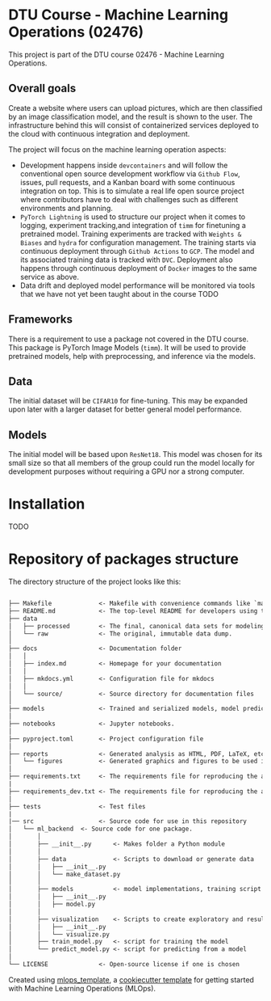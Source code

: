 # DTU Course - Machine Learning Operations (02476)
This project is part of the DTU course 02476 - Machine Learning Operations.


## Overall goals
Create a website where users can upload pictures, which are then classified by an image classification model, and the result is shown to the user. The infrastructure behind this will consist of containerized services deployed to the cloud with continuous integration and deployment.

The project will focus on the machine learning operation aspects:
- Development happens inside `devcontainers` and will follow the conventional open source development workflow via `Github Flow`, issues, pull requests, and a Kanban board with some continuous integration on top. This is to simulate a real life open source project where contributors have to deal with challenges such as different environments and planning.
- `PyTorch Lightning` is used to structure our project when it comes to logging, experiment tracking,and integration of `timm` for finetuning a pretrained model. Training experiments are tracked with `Weights & Biases` and `hydra` for configuration management. The training starts via continuous deployment through `Github Actions` to `GCP`. The model and its associated training data is tracked with `DVC`. Deployment also happens through continuous deployment of `Docker` images to the same service as above.
- Data drift and deployed model performance will be monitored via tools that we have not yet been taught about in the course TODO

## Frameworks
There is a requirement to use a package not covered in the DTU course. This package is PyTorch Image Models (`timm`). It will be used to provide pretrained models, help with preprocessing, and inference via the models.

## Data
The initial dataset will be `CIFAR10` for fine-tuning. This may be expanded upon later with a larger dataset for better general model performance.

## Models
The initial model will be based upon `ResNet18`. This model was chosen for its small size so that all members of the group could run the model locally for development purposes without requiring a GPU nor a strong computer.


# Installation
TODO


# Repository of packages structure

The directory structure of the project looks like this:

```txt

├── Makefile             <- Makefile with convenience commands like `make data` or `make train`
├── README.md            <- The top-level README for developers using this repository.
├── data
│   ├── processed        <- The final, canonical data sets for modeling.
│   └── raw              <- The original, immutable data dump.
│
├── docs                 <- Documentation folder
│   │
│   ├── index.md         <- Homepage for your documentation
│   │
│   ├── mkdocs.yml       <- Configuration file for mkdocs
│   │
│   └── source/          <- Source directory for documentation files
│
├── models               <- Trained and serialized models, model predictions, or model summaries
│
├── notebooks            <- Jupyter notebooks.
│
├── pyproject.toml       <- Project configuration file
│
├── reports              <- Generated analysis as HTML, PDF, LaTeX, etc.
│   └── figures          <- Generated graphics and figures to be used in reporting
│
├── requirements.txt     <- The requirements file for reproducing the analysis environment
|
├── requirements_dev.txt <- The requirements file for reproducing the analysis environment
│
├── tests                <- Test files
|
|── src                  <- Source code for use in this repository
│   └── ml_backend  <- Source code for one package.
│       │
│       ├── __init__.py      <- Makes folder a Python module
│       │
│       ├── data             <- Scripts to download or generate data
│       │   ├── __init__.py
│       │   └── make_dataset.py
│       │
│       ├── models           <- model implementations, training script and prediction script
│       │   ├── __init__.py
│       │   ├── model.py
│       │
│       ├── visualization    <- Scripts to create exploratory and results oriented visualizations
│       │   ├── __init__.py
│       │   └── visualize.py
│       ├── train_model.py   <- script for training the model
│       └── predict_model.py <- script for predicting from a model
│
└── LICENSE              <- Open-source license if one is chosen
```

Created using [mlops_template](https://github.com/SkafteNicki/mlops_template),
a [cookiecutter template](https://github.com/cookiecutter/cookiecutter) for getting
started with Machine Learning Operations (MLOps).
